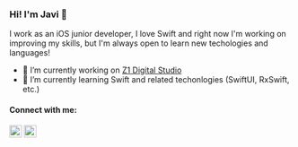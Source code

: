### Hi! I'm Javi 👋

I work as an iOS junior developer, I love Swift and right now I'm working on improving my skills, but I'm always open to learn new techologies and languages!

- 🔭 I’m currently working on [Z1 Digital Studio](https://z1.digital/)
- 🌱 I’m currently learning Swift and related techonlogies (SwiftUI, RxSwift, etc.)

#### Connect with me:
[<img aling="left" width="22px" src="https://webtus.net/wp-content/uploads/2016/05/Icon-Twitter.png" />](https://twitter.com/ReivajGL)
[<img aling="left" width="22px" src="https://icons-for-free.com/iconfiles/png/512/linked+linkedin+logo+social+icon-1320191784782940875.png" />](https://www.linkedin.com/in/javigarcialopez/)
